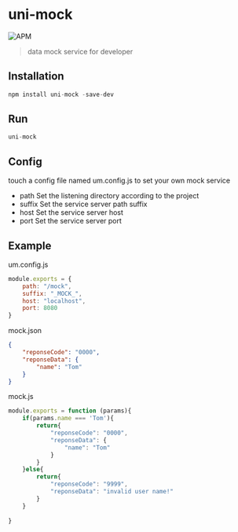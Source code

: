 # uni-mock

![APM](https://img.shields.io/badge/license-MIT-green)

> data mock service for developer

## Installation
```js
npm install uni-mock -save-dev
```

## Run
```js
uni-mock
```

## Config
touch a config file named um.config.js to set your own mock service
- path Set the listening directory according to the project
- suffix Set the service server path suffix
- host Set the service server host
- port Set the service server port

## Example
um.config.js
```javascript
module.exports = {
    path: "/mock",
    suffix: "_MOCK_",
    host: "localhost",
    port: 8080
}
```

mock.json
```json
{
    "reponseCode": "0000",
    "reponseData": {
        "name": "Tom"
    }
}
```

mock.js
```javascript
module.exports = function (params){
    if(params.name === 'Tom'){
        return{
            "reponseCode": "0000",
            "reponseData": {
                "name": "Tom"
            } 
        }
    }else{
        return{
            "reponseCode": "9999",
            "reponseData": "invalid user name!"
        }
    }
    
}
```

